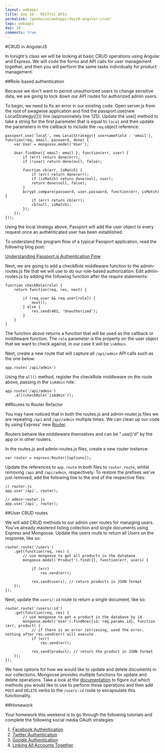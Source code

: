 ```yaml
---
layout: webapps
title: Day 10 - RESTful APIs
permalink: /geekwise/webapps/day10-angular-crud/
tags: webapps
day: 10
comments: true
---
```


#CRUD in AngularJS

In tonight's class we will be looking at basic CRUD operations using Angular and Express. We will code the forms and API calls for user management together, and then you will perform the same tasks individually for product management.

##Role-based authentication

Because we don't want to permit unauthorized users to change sensitive data, we are going to lock down our API routes for authorized admin users.

To begin, we need to fix an error in our existing code. Open server.js from the root of swagwise application and find the passport.use(new LocalStrategy({})) line (approximately line 125). Update the use() method to take a string for the first parameter that is equal to `local` and then update the parameters in the callback to include the `req` object reference:

    passport.use('local', new LocalStrategy({ usernameField : 'email'}, function(req, email, password, done) {
        var User = mongoose.model('User');
    
        User.findOne({ email: email }, function(err, user) {
            if (err) return done(err);
            if (!user) return done(null, false);
    
            function cb(err, isMatch) {
                if (err) return done(err);
                if (isMatch) return done(null, user);
                return done(null, false);
            }
            bcrypt.compare(password, user.password, function(err, isMatch) {
                if (err) return cb(err);
                cb(null, isMatch);
            });
        });
    }));

Using the local strategy above, Passport will add the user object to every request once an authenticated user has been established.

To understand the program flow of a typical Passport application, read the following blog post:

[Understanding Passport.js Authentication Flow](http://toon.io/understanding-passportjs-authentication-flow/)

Next, we are going to add a checkRole middleware function to the admin-routes.js file that we will use to do our role-based authorization. Edit admin-routes.js by adding the following function after the require statements:

    function checkRole(role) {
		return function(req, res, next) {

			if (req.user && req.user[role]) {
				next();
			} else {
				res.send(401, 'Unauthorized');
			}
		}
	}
	
The function above returns a function that will be used as the callback or middleware function. The `role` parameter is the property on the user object that we want to check against, in our case it will be `isAdmin`.

Next, create a new route that will capture all `/api/admin` API calls such as the one below:

    app.route('/api/admin')
    
Using the `all()` method, register the checkRole middleware on the route above, passing in the `isAdmin` role:

    app.route('/api/admin')
        .all(checkRole('isAdmin'));
        
##Routes to Router Refactor

You may have noticed that in both the routes.js and admin-router.js files we are repeating `/api` and `/api/admin` multiple times. We can clean up our code by using Express' new [Router](http://expressjs.com/4x/api.html#router).

Routers behave like middleware themselves and can be ".use()'d" by the app or in other routers.

In the routes.js and admin-routes.js files, create a new router instance:

    var router = express.Router([options]);
    
Update the references to `app.route` in both files to `router.route`, whilst removing `/api` and `/api/admin`, respectively. To restore the prefixes we've just removed, add the following line to the end of the respective files:

    // router.js
    app.use('/api', router);
    
    // admin-router.js
    app.use('/api', router);
    
##User CRUD routes
 
We will add CRUD methods to our admin user routes for managing users. You've already mastered listing collection and single documents using Express and Mongoose. Update the users route to return all Users on the response, like so:

    router.route('/users')
        .get(function(req, res) {
            // use mongoose to get all products in the database
            mongoose.model('Product').find({}, function(err, users) {
    
                if (err)
                    res.send(err);
    
                res.send(users); // return products in JSON format
		});
	});
	
Next, update the `users/:id` route to return a single document, like so:
	
	router.route('/users/:id')
	    .get(function(req, res) {
            // use mongoose to get a product in the database by id
            mongoose.model('User').findOne({id: req.params.id}, function (err, product) {
                // if there is an error retrieving, send the error. nothing after res.send(err) will execute
                if (err)
                    res.send(err);
    
                res.send(product); // return the product in JSON format
        });
    });
    
We have options for how we would like to update and delete documents in our collections. Mongoose provides multiple functions for update and delete operations. Take a look at the [documentation](http://mongoosejs.com/docs/api.html#model_Model) to figure out which methods you would like to use to perform these operations and then add `POST` and `DELETE` verbs to the `/users:id` route to encapsulate this functionality.

##Homework

Your homework this weekend is to go through the following tutorials and complete the following social media OAuth strategies:

1. [Facebook Authentication](http://scotch.io/tutorials/javascript/easy-node-authentication-facebook)
2. [Twitter Authentication](http://scotch.io/tutorials/javascript/easy-node-authentication-twitter)
3. [Google Authentication](http://scotch.io/tutorials/javascript/easy-node-authentication-google)
4. [Linking All Accounts Together](http://scotch.io/tutorials/javascript/easy-node-authentication-linking-all-accounts-together)

